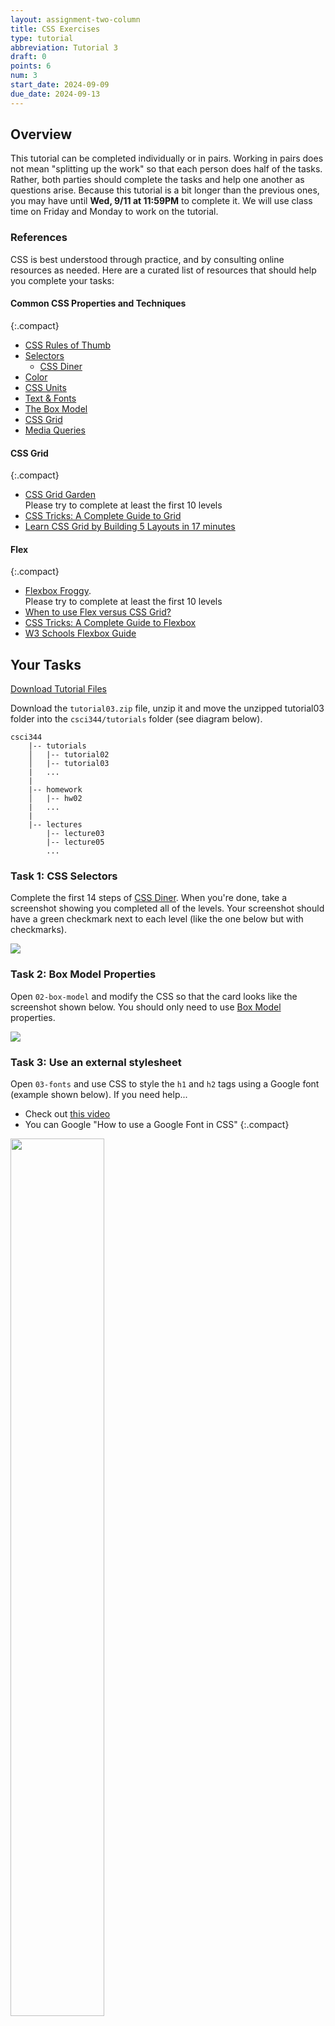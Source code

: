 ```yaml
---
layout: assignment-two-column
title: CSS Exercises
type: tutorial
abbreviation: Tutorial 3
draft: 0
points: 6
num: 3
start_date: 2024-09-09
due_date: 2024-09-13
---
```


<style>
    img.xsmall {
        max-width: 250px;
        width: 60%;
    }
    img.large {
        max-width: 100%;
        width: 100%;
    }
</style>

## Overview
This tutorial can be completed individually or in pairs. Working in pairs does not mean "splitting up the work" so that each person does half of the tasks. Rather, both parties should complete the tasks and help one another as questions arise. Because this tutorial is a bit longer than the previous ones, you may have until **Wed, 9/11 at 11:59PM** to complete it. We will use class time on Friday and Monday to work on the tutorial.

### References
CSS is best understood through practice, and by consulting online resources as needed. Here are a curated list of resources that should help you complete your tasks:

#### Common CSS Properties and Techniques

{:.compact}
* <a href="../resources/css-rules-of-thumb">CSS Rules of Thumb</a> 
* <a href="../resources/selectors/">Selectors</a>
    * [CSS Diner](https://flukeout.github.io/)
* <a href="../resources/color/">Color</a>
* [CSS Units](../resources/units/)
* <a href="../resources/fonts/">Text &amp; Fonts</a>
* <a href="../resources/box-model/">The Box Model</a>
* <a href="../resources/css-grid/">CSS Grid</a>  
* <a href="../resources/media-queries/">Media Queries</a>    

#### CSS Grid

{:.compact}
* <a href="https://cssgridgarden.com/" target="_blank">CSS Grid Garden</a> <br>Please try to complete at least the first 10 levels 
* <a href="https://css-tricks.com/snippets/css/complete-guide-grid/" target="_blank">CSS Tricks: A Complete Guide to Grid</a>
* <a href="https://www.freecodecamp.org/news/learn-css-grid-by-building-5-layouts/" target="_blank">Learn CSS Grid by Building 5 Layouts in 17 minutes</a>

#### Flex

{:.compact}
* <a href="https://flexboxfroggy.com/" target="_blank">Flexbox Froggy</a>.<br>Please try to complete at least the first 10 levels
* <a href="https://university.webflow.com/lesson/flexbox-vs-grid" target="_blank">When to use Flex versus CSS Grid?</a>      
* <a href="https://css-tricks.com/snippets/css/a-guide-to-flexbox/" target="_blank">CSS Tricks: A Complete Guide to Flexbox</a>
* <a href="https://www.w3schools.com/css/css3_flexbox.asp" target="_blank">W3 Schools Flexbox Guide</a>    



## Your Tasks
<a href="/fall2024/course-files/tutorials/tutorial03.zip" class="nu-button">Download Tutorial Files <i class="fas fa-download"></i></a>

Download the `tutorial03.zip` file, unzip it and move the unzipped tutorial03 folder into the `csci344/tutorials` folder (see diagram below).

```
csci344
    |-- tutorials
    │   |-- tutorial02
    │   |-- tutorial03
    |   ...
    |
    |-- homework
    │   |-- hw02
    |   ...
    |
    |-- lectures
        |-- lecture03
        |-- lecture05
        ...
```

### Task 1: CSS Selectors
Complete the first 14 steps of <a href="https://flukeout.github.io/" target="_blank">CSS Diner</a>. When you're done, take a screenshot showing you completed all of the levels. Your screenshot should have a green checkmark next to each level (like the one below but with checkmarks).

<img class="small frame" src="/fall2024/assets/images/tutorials/tutorial03/exercise01.png" />

### Task 2: Box Model Properties
Open `02-box-model` and modify the CSS so that the card looks like the screenshot shown below. You should only need to use [Box Model](../resources/box-model/) properties.

<img class="small" src="/fall2024/assets/images/tutorials/tutorial03/exercise02.png" />

### Task 3: Use an external stylesheet
Open `03-fonts` and use CSS to style the `h1` and `h2` tags using a Google font (example shown below). If you need help...
* Check out <a href="https://www.youtube.com/watch?v=E7QPO8P8nls" target="_blank">this video</a>
* You can Google "How to use a Google Font in CSS" 
{:.compact}

<img class="frame xsmall" src="/fall2024/assets/images/tutorials/tutorial03/exercise03.png" />

### Task 4: Center-align elements within a container

Open `04-flex` and create the layout shown below by editing the CSS file. You should not need to edit the HTML. Some hints:
* Put each of the containers into "flex" mode and give them a height of 100vh (vh stands for viewport height)
* To get the children of the container to stack vertically, experiment with the "flex-direction" property
* To align the items horizontally and vertically, experiment with the "justify-content" and "align-center" properties
{:.compact}


<img src="/fall2024/assets/images/tutorials/tutorial03/exercise04.gif" />

Please ensure that the following criteria are met:

{:.compact}
* The height of each `section` should be the same as the height of the browser window.
* The content inside of each `section` tag should be centered horizontally and vertically.
* Each `section` should have a different background color.
* The content in each `section` should be stacked vertically

### Task 5: Create a Navigation Bar
Open `05-navbar`, and try to make the following layout using flex. The navigation bar should also be anchored to the top so when you scroll, the nav bar stays fixed.

<img class="frame large" src="/fall2024/assets/images/tutorials/tutorial03/exercise05.png" />

Hints:

{:.compact}
* Both the `nav` and `ul` elements will need to be put into flex mode.
* Use the Chrome inspector to adjust the alignment properties.
* To turn the bullets off, set the `list-style-type` property to `none`.
* To create a fixed menu, see <a href="https://codepen.io/vanwars/pen/LYBdyzJ?editors=0100" target="_blank">this code sample</a>: 


### Task 6: Create this layout

Open `06-grid`, and try to make the following layout using CSS Grid. You should not need to modify the HTML file. Note that the gridlines are just for demonstration, but they won’t actually be visible.

<img class="small" src="/fall2024/assets/images/tutorials/tutorial03/exercise06b.png" />

**Note:** You do NOT have to center the text inside of each section unless you want to.

### Task 7: Create the Taco Temple layout

Open `07-tacotemple`, and try to make the following layout using CSS Grid. You should only have to edit the CSS file. 

<img class="large" src="/fall2024/assets/images/tutorials/tutorial03/tacotemple01.png" />

**A few hints:**
The `main` container is a grid with two columns -- no rows specified). See grid lines: 

<img class="large" src="/fall2024/assets/images/tutorials/tutorial03/tacotemple02.png" />

The `section` container is also a grid with two columns. See grid lines: 

<img class="small" src="/fall2024/assets/images/tutorials/tutorial03/tacotemple03.png" />

## What to turn in
Please create a link from your homepage to your completed tutorial 3 (see <a href="https://vanwars.github.io/csci344" target="_blank">Sarah's homepage</a> for an example). Then, commit and push all of your edits to GitHub and, paste a link to your GitHub Repository and to your GitHub pages in the Moodle submission.

* If you collaborated with someone, please list your partner's name in the comments section.
